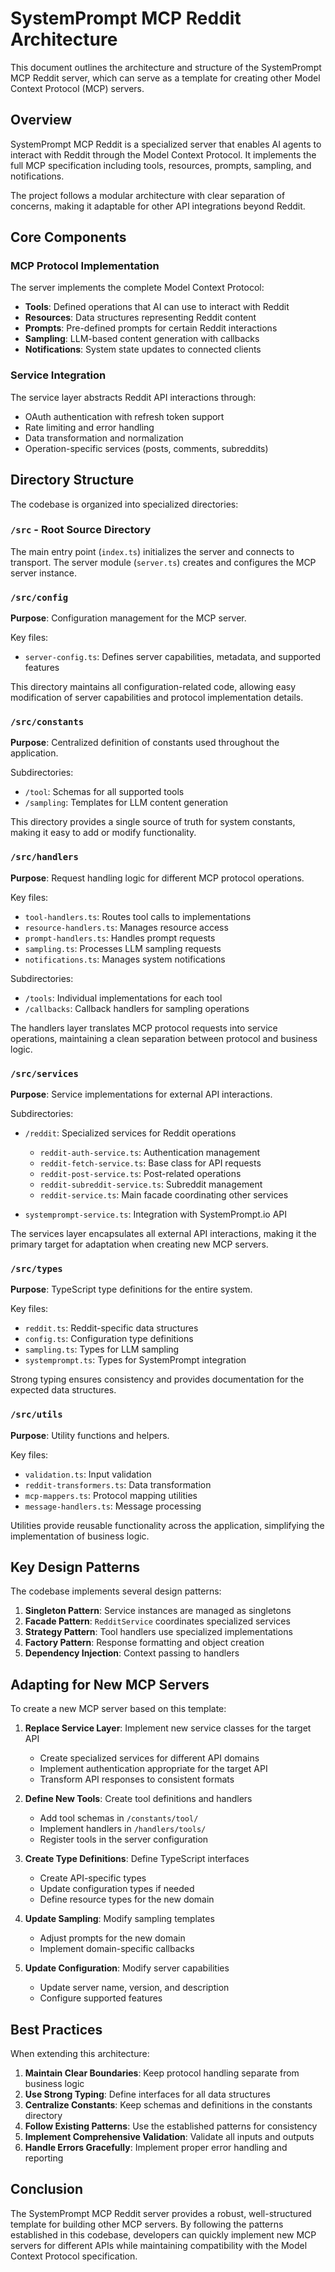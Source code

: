 # SystemPrompt MCP Reddit Architecture

This document outlines the architecture and structure of the SystemPrompt MCP Reddit server, which can serve as a template for creating other Model Context Protocol (MCP) servers.

## Overview

SystemPrompt MCP Reddit is a specialized server that enables AI agents to interact with Reddit through the Model Context Protocol. It implements the full MCP specification including tools, resources, prompts, sampling, and notifications.

The project follows a modular architecture with clear separation of concerns, making it adaptable for other API integrations beyond Reddit.

## Core Components

### MCP Protocol Implementation

The server implements the complete Model Context Protocol:

- **Tools**: Defined operations that AI can use to interact with Reddit
- **Resources**: Data structures representing Reddit content
- **Prompts**: Pre-defined prompts for certain Reddit interactions
- **Sampling**: LLM-based content generation with callbacks
- **Notifications**: System state updates to connected clients

### Service Integration

The service layer abstracts Reddit API interactions through:

- OAuth authentication with refresh token support
- Rate limiting and error handling
- Data transformation and normalization
- Operation-specific services (posts, comments, subreddits)

## Directory Structure

The codebase is organized into specialized directories:

### `/src` - Root Source Directory

The main entry point (`index.ts`) initializes the server and connects to transport. The server module (`server.ts`) creates and configures the MCP server instance.

### `/src/config`

**Purpose**: Configuration management for the MCP server.

Key files:
- `server-config.ts`: Defines server capabilities, metadata, and supported features

This directory maintains all configuration-related code, allowing easy modification of server capabilities and protocol implementation details.

### `/src/constants`

**Purpose**: Centralized definition of constants used throughout the application.

Subdirectories:
- `/tool`: Schemas for all supported tools
- `/sampling`: Templates for LLM content generation

This directory provides a single source of truth for system constants, making it easy to add or modify functionality.

### `/src/handlers`

**Purpose**: Request handling logic for different MCP protocol operations.

Key files:
- `tool-handlers.ts`: Routes tool calls to implementations
- `resource-handlers.ts`: Manages resource access
- `prompt-handlers.ts`: Handles prompt requests
- `sampling.ts`: Processes LLM sampling requests
- `notifications.ts`: Manages system notifications

Subdirectories:
- `/tools`: Individual implementations for each tool
- `/callbacks`: Callback handlers for sampling operations

The handlers layer translates MCP protocol requests into service operations, maintaining a clean separation between protocol and business logic.

### `/src/services`

**Purpose**: Service implementations for external API interactions.

Subdirectories:
- `/reddit`: Specialized services for Reddit operations
  - `reddit-auth-service.ts`: Authentication management
  - `reddit-fetch-service.ts`: Base class for API requests
  - `reddit-post-service.ts`: Post-related operations
  - `reddit-subreddit-service.ts`: Subreddit management
  - `reddit-service.ts`: Main facade coordinating other services

- `systemprompt-service.ts`: Integration with SystemPrompt.io API

The services layer encapsulates all external API interactions, making it the primary target for adaptation when creating new MCP servers.

### `/src/types`

**Purpose**: TypeScript type definitions for the entire system.

Key files:
- `reddit.ts`: Reddit-specific data structures
- `config.ts`: Configuration type definitions
- `sampling.ts`: Types for LLM sampling
- `systemprompt.ts`: Types for SystemPrompt integration

Strong typing ensures consistency and provides documentation for the expected data structures.

### `/src/utils`

**Purpose**: Utility functions and helpers.

Key files:
- `validation.ts`: Input validation
- `reddit-transformers.ts`: Data transformation
- `mcp-mappers.ts`: Protocol mapping utilities
- `message-handlers.ts`: Message processing

Utilities provide reusable functionality across the application, simplifying the implementation of business logic.

## Key Design Patterns

The codebase implements several design patterns:

1. **Singleton Pattern**: Service instances are managed as singletons
2. **Facade Pattern**: `RedditService` coordinates specialized services
3. **Strategy Pattern**: Tool handlers use specialized implementations
4. **Factory Pattern**: Response formatting and object creation
5. **Dependency Injection**: Context passing to handlers

## Adapting for New MCP Servers

To create a new MCP server based on this template:

1. **Replace Service Layer**: Implement new service classes for the target API
   - Create specialized services for different API domains
   - Implement authentication appropriate for the target API
   - Transform API responses to consistent formats

2. **Define New Tools**: Create tool definitions and handlers
   - Add tool schemas in `/constants/tool/`
   - Implement handlers in `/handlers/tools/`
   - Register tools in the server configuration

3. **Create Type Definitions**: Define TypeScript interfaces
   - Create API-specific types
   - Update configuration types if needed
   - Define resource types for the new domain

4. **Update Sampling**: Modify sampling templates
   - Adjust prompts for the new domain
   - Implement domain-specific callbacks

5. **Update Configuration**: Modify server capabilities
   - Update server name, version, and description
   - Configure supported features

## Best Practices

When extending this architecture:

1. **Maintain Clear Boundaries**: Keep protocol handling separate from business logic
2. **Use Strong Typing**: Define interfaces for all data structures
3. **Centralize Constants**: Keep schemas and definitions in the constants directory
4. **Follow Existing Patterns**: Use the established patterns for consistency
5. **Implement Comprehensive Validation**: Validate all inputs and outputs
6. **Handle Errors Gracefully**: Implement proper error handling and reporting

## Conclusion

The SystemPrompt MCP Reddit server provides a robust, well-structured template for building other MCP servers. By following the patterns established in this codebase, developers can quickly implement new MCP servers for different APIs while maintaining compatibility with the Model Context Protocol specification.